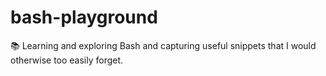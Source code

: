 # bash-playground

📚 Learning and exploring Bash and capturing useful snippets that I would otherwise too easily forget.
